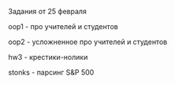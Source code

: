 Задания от 25 февраля

oop1 - про учителей и студентов

oop2 - усложненное про учителей и студентов 

hw3 - крестики-нолики 

stonks - парсинг S&P 500 
